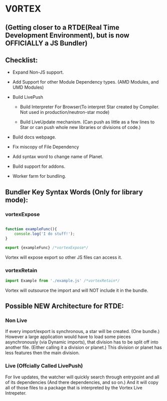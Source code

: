 # V0RTEX 

## (Getting closer to a RTDE(Real Time Development Environment), but is now OFFICIALLY a JS Bundler)

## Checklist:


- Expand Non-JS support.

- Add Support for other Module Dependency types. (AMD Modules, and UMD Modules)

- Build LivePush

    - Build Interpreter For Browser(To interpret Star created by Compiler. Not used in production/neutron-star mode)

    - Build LiveUpdate mechanism. (Can push as little as a few lines to Star or can push whole new libraries or divisions of code.)

- Build docs webpage.

- Fix miscopy of File Dependency

- Add syntax word to change name of Planet.

- Build support for addons.

- Worker farm for bundling.


## Bundler Key Syntax Words (Only for library mode):

### vortexExpose

```javascript

function exampleFunc(){
    console.log('I do stuff!');
}

export {exampleFunc} /*vortexExpose*/
``` 

Vortex will expose export so other JS files can access it.

### vortexRetain

```javascript
import Example from './example.js' /*vortexRetain*/
```

Vortex will outsource the import and will NOT include it in the bundle.


## Possible NEW Architecture for RTDE:

### Non Live

If every import/export is synchronous, a star will be created. (One bundle.)
However a large application would have to load some pieces asynchronously (via Dynamic imports), that division has to be split off into another file. (Either calling it a division or planet.)
This division or planet has less features then the main division.

### Live (Offcially Called LivePush)

For live updates, the watcher will quickly search through entrypoint and all of its dependencies (And there dependencies, and so on.) And it will copy all of those files to a package that is interpreted by the Vortex Live Intrepeter. 


